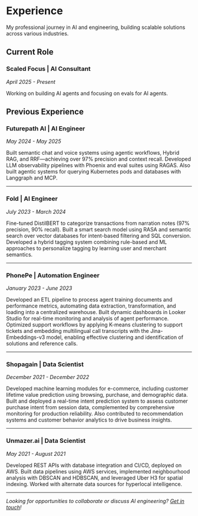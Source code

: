# Experience

My professional journey in AI and engineering, building scalable solutions across various industries.

## Current Role

### **Scaled Focus** | AI Consultant
*April 2025 - Present*

Working on building AI agents and focusing on evals for AI agents.

## Previous Experience

### **Futurepath AI** | AI Engineer
*May 2024 - May 2025*

Built semantic chat and voice systems using agentic workflows, Hybrid RAG, and RRF—achieving over 97% precision and context recall. Developed LLM observability pipelines with Phoenix and eval suites using RAGAS. Also built agentic systems for querying Kubernetes pods and databases with Langgraph and MCP.

---

### **Fold** | AI Engineer
*July 2023 - March 2024*

Fine-tuned DistilBERT to categorize transactions from narration notes (97% precision, 90% recall). Built a smart search model using RASA and semantic search over vector databases for intent-based filtering and SQL conversion. Developed a hybrid tagging system combining rule-based and ML approaches to personalize tagging by learning user and merchant semantics.


---

### **PhonePe** | Automation Engineer
*January 2023 - June 2023*

Developed an ETL pipeline to process agent training documents and performance metrics, automating data extraction, transformation, and loading into a centralized warehouse. Built dynamic dashboards in Looker Studio for real-time monitoring and analysis of agent performance. Optimized support workflows by applying K-means clustering to support tickets and embedding multilingual call transcripts with the Jina-Embeddings-v3 model, enabling effective clustering and identification of solutions and reference calls.


---

### **Shopagain** | Data Scientist
*December 2021 - December 2022*

Developed machine learning modules for e-commerce, including customer lifetime value prediction using browsing, purchase, and demographic data. Built and deployed a real-time intent prediction system to assess customer purchase intent from session data, complemented by comprehensive monitoring for production reliability. Also contributed to recommendation systems and customer behavior analytics to drive business insights.


---

### **Unmazer.ai** | Data Scientist
*May 2021 - August 2021*

Developed REST APIs with database integration and CI/CD, deployed on AWS. Built data pipelines using AWS services, implemented neighbourhood analysis with DBSCAN and HDBSCAN, and leveraged Uber H3 for spatial indexing. Worked with alternate data sources for hyperlocal intelligence.

---

*Looking for opportunities to collaborate or discuss AI engineering? [Get in touch](contact.md)!*
